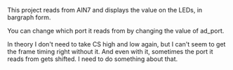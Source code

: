 This project reads from AIN7 and displays the value on the LEDs, in bargraph form.

You can change which port it reads from by changing the value of ad_port. 

In theory I don't need to take CS high and low again, but I can't seem 
to get the frame timing right without it. And even with it, sometimes the 
port it reads from gets shifted. I need to do something about that.
